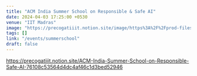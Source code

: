 ```yaml
---
title: "ACM India Summer School on Responsible & Safe AI"
date: 2024-04-03 17:25:00 +0530
venue: "IIT Madras"
image: "https://precogatiiit.notion.site/image/https%3A%2F%2Fprod-files-secure.s3.us-west-2.amazonaws.com%2F5cf3dc59-cd3b-4e22-b180-46f99999b8c0%2F321edae4-d1c1-43cf-81f2-8cda51072768%2FACM_India_Summer_School_Flyer_(3).png?table=block&id=298930f0-7dd5-4f82-b7a5-a5644f2069c3&spaceId=5cf3dc59-cd3b-4e22-b180-46f99999b8c0&width=880&userId=&cache=v2"
tags: []
link: "/events/summerschool"
draft: false
---
```


https://precogatiiit.notion.site/ACM-India-Summer-School-on-Responsible-Safe-AI-76108c53564d4dc4af46c1d3bed52946